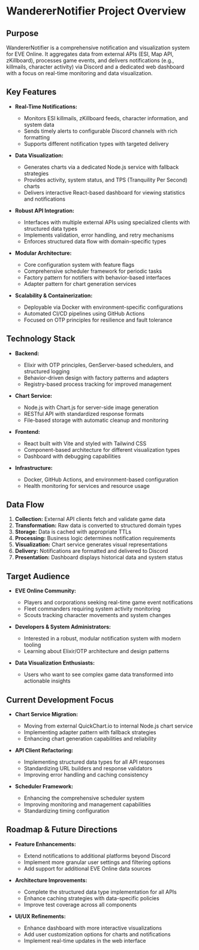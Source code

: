 # WandererNotifier Project Overview

## Purpose

WandererNotifier is a comprehensive notification and visualization system for EVE Online. It aggregates data from external APIs (ESI, Map API, zKillboard), processes game events, and delivers notifications (e.g., killmails, character activity) via Discord and a dedicated web dashboard with a focus on real-time monitoring and data visualization.

## Key Features

- **Real-Time Notifications:**  
  - Monitors ESI killmails, zKillboard feeds, character information, and system data
  - Sends timely alerts to configurable Discord channels with rich formatting
  - Supports different notification types with targeted delivery

- **Data Visualization:**  
  - Generates charts via a dedicated Node.js service with fallback strategies
  - Provides activity, system status, and TPS (Tranquility Per Second) charts
  - Delivers interactive React-based dashboard for viewing statistics and notifications

- **Robust API Integration:**  
  - Interfaces with multiple external APIs using specialized clients with structured data types
  - Implements validation, error handling, and retry mechanisms
  - Enforces structured data flow with domain-specific types

- **Modular Architecture:**
  - Core configuration system with feature flags
  - Comprehensive scheduler framework for periodic tasks
  - Factory pattern for notifiers with behavior-based interfaces
  - Adapter pattern for chart generation services

- **Scalability & Containerization:**  
  - Deployable via Docker with environment-specific configurations
  - Automated CI/CD pipelines using GitHub Actions
  - Focused on OTP principles for resilience and fault tolerance

## Technology Stack

- **Backend:**  
  - Elixir with OTP principles, GenServer-based schedulers, and structured logging
  - Behavior-driven design with factory patterns and adapters
  - Registry-based process tracking for improved management

- **Chart Service:**  
  - Node.js with Chart.js for server-side image generation
  - RESTful API with standardized response formats
  - File-based storage with automatic cleanup and monitoring

- **Frontend:**  
  - React built with Vite and styled with Tailwind CSS
  - Component-based architecture for different visualization types
  - Dashboard with debugging capabilities

- **Infrastructure:**  
  - Docker, GitHub Actions, and environment-based configuration
  - Health monitoring for services and resource usage

## Data Flow

1. **Collection:** External API clients fetch and validate game data
2. **Transformation:** Raw data is converted to structured domain types
3. **Storage:** Data is cached with appropriate TTLs
4. **Processing:** Business logic determines notification requirements
5. **Visualization:** Chart service generates visual representations
6. **Delivery:** Notifications are formatted and delivered to Discord
7. **Presentation:** Dashboard displays historical data and system status

## Target Audience

- **EVE Online Community:**  
  - Players and corporations seeking real-time game event notifications
  - Fleet commanders requiring system activity monitoring
  - Scouts tracking character movements and system changes

- **Developers & System Administrators:**  
  - Interested in a robust, modular notification system with modern tooling
  - Learning about Elixir/OTP architecture and design patterns

- **Data Visualization Enthusiasts:**  
  - Users who want to see complex game data transformed into actionable insights

## Current Development Focus

- **Chart Service Migration:**
  - Moving from external QuickChart.io to internal Node.js chart service
  - Implementing adapter pattern with fallback strategies
  - Enhancing chart generation capabilities and reliability

- **API Client Refactoring:**
  - Implementing structured data types for all API responses
  - Standardizing URL builders and response validators
  - Improving error handling and caching consistency

- **Scheduler Framework:**
  - Enhancing the comprehensive scheduler system
  - Improving monitoring and management capabilities
  - Standardizing timing configuration

## Roadmap & Future Directions

- **Feature Enhancements:**  
  - Extend notifications to additional platforms beyond Discord
  - Implement more granular user settings and filtering options
  - Add support for additional EVE Online data sources

- **Architecture Improvements:**  
  - Complete the structured data type implementation for all APIs
  - Enhance caching strategies with data-specific policies
  - Improve test coverage across all components

- **UI/UX Refinements:**  
  - Enhance dashboard with more interactive visualizations
  - Add user customization options for charts and notifications
  - Implement real-time updates in the web interface